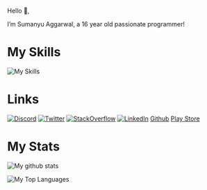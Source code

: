 Hello 👋,

I’m Sumanyu Aggarwal, a 16 year old passionate programmer!

# My Skills

![My Skills](https://skillicons.dev/icons?i=py,js,dart,flutter,react,firebase,html,css,sass,md,graphql,svelte,alpinejs,tailwind,ts,prisma,heroku,netlify,git,vscode,androidstudio) 

# Links

[![Discord](https://skillicons.dev/icons?i=discord)](https://discordapp.com/users/745179011872718918)
[![Twitter](https://skillicons.dev/icons?i=twitter)](https://twitter.com/SuPythony)
[![StackOverflow](https://skillicons.dev/icons?i=stackoverflow)](https://stackoverflow.com/users/14078826/supythony)
[![LinkedIn](https://skillicons.dev/icons?i=linkedin)](https://www.linkedin.com/in/sumanyu-aggarwal-409694245)
<a href="https://github.com/SuPythony">Github</a>
<a href="https://play.google.com/store/apps/dev?id=5057035239149093341">Play Store</a>

# My Stats

![My github stats](https://github-readme-stats.vercel.app/api?username=SuPythony&theme=dracula&hide_rank=true)

![My Top Languages](https://github-readme-stats.vercel.app/api/top-langs/?username=SuPythony&layout=compact&theme=dracula)

